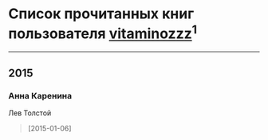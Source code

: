 # Список прочитанных книг пользователя [vitaminozzz](https://plus.google.com/101806235611384069480)<sup>1</sup>
---

## 2015

### Анна Каренина
Лев Толстой
> [2015-01-06] 



